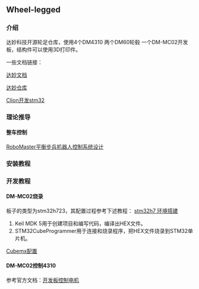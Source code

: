 ## Wheel-legged 

### 介绍
达妙科技开源轮足仓库，使用4个DM4310 两个DM60轮毂 一个DM-MC02开发板，结构件可以使用3D打印件。

一些文档链接：

[达妙文档](https://gl1po2nscb.feishu.cn/wiki/MZ32w0qnnizTpOkNvAZcJ9SlnXb)

[达妙仓库](https://gitee.com/kit-miao/damiao)

[Clion开发stm32](https://zhuanlan.zhihu.com/p/145801160)



### 理论推导
#### 整车控制 

[RoboMaster平衡步兵机器人控制系统设计](https://zhuanlan.zhihu.com/p/563048952)



### 安装教程



### 开发教程

#### DM-MC02烧录

板子的类型为stm32h723，其配置过程参考下述教程： [stm32h7 环境搭建](https://www.cnblogs.com/armfly/p/10671095.html)

1. Keil MDK 5用于创建项目和编写代码，编译出HEX文件。
2. STM32CubeProgrammer用于连接和烧录程序，把HEX文件烧录到STM32单片机。





[Cubemx配置](https://zhuanlan.zhihu.com/p/714301640)



#### DM-MC02控制4310

参考官方文档：[开发板控制电机](https://gl1po2nscb.feishu.cn/wiki/VYrlwHI7liHzXIkx0s0cUOVdnzb)